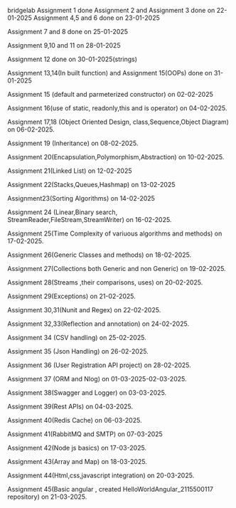 bridgelab
Assignment 1 done
Assignment 2 and Assignment 3 done on 22-01-2025
Assignment 4,5 and 6 done on 23-01-2025 

Assignment 7 and 8 done on 25-01-2025

Assignment 9,10 and 11 on 28-01-2025

Assignment 12 done on 30-01-2025(strings)

Assignment 13,14(In built function) and Assignment 15(OOPs) done on 31-01-2025

Assignment 15 (default and parmeterized constructor) on 02-02-2025

Assignment 16(use of static, readonly,this and is operator) on 04-02-2025.

Assignment 17,18 (Object Oriented Design, class,Sequence,Object Diagram) on 06-02-2025.

Assignment 19 (Inheritance) on 08-02-2025.

Assignment 20(Encapsulation,Polymorphism,Abstraction) on 10-02-2025.

Assignment 21(Linked List) on 12-02-2025

Assignment 22(Stacks,Queues,Hashmap) on 13-02-2025

Assignment23(Sorting Algorithms) on 14-02-2025

Assignment 24 (Linear,Binary search, StreamReader,FileStream,StreamWriter) on 16-02-2025.

Assignment 25(Time Complexity of variuous algorithms and methods) on 17-02-2025.

Assignment 26(Generic Classes and methods) on 18-02-2025.

Assignment 27(Collections both Generic and non Generic) on 19-02-2025.

Assignment 28(Streams ,their comparisons, uses) on 20-02-2025.

Assignment 29(Exceptions) on 21-02-2025.

Assignment 30,31(Nunit and Regex) on 22-02-2025.

Assignment 32,33(Reflection and annotation) on 24-02-2025.

Assignment 34 (CSV handling) on 25-02-2025.

Assignment 35 (Json Handling) on 26-02-2025.

Assignment 36 (User Registration API project) on 28-02-2025.

Assignment 37 (ORM and Nlog) on 01-03-2025-02-03-2025.

Assignment 38(Swagger and Logger) on 03-03-2025.

Assignment 39(Rest APIs) on 04-03-2025.

Assignment 40(Redis Cache) on 06-03-2025.

Assignment 41(RabbitMQ and SMTP) on 07-03-2025

Assignment 42(Node js basics) on 17-03-2025.

Assignment 43(Array and Map) on 18-03-2025.

Assignment 44(Html,css,javascript integration) on 20-03-2025.

Assignment 45(Basic angular , created HelloWorldAngular_2115500117 repository) on 21-03-2025.


